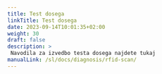 ```yaml
---
title: Test dosega
linkTitle: Test dosega
date: 2023-09-14T10:01:35+02:00
weight: 30
draft: false
description: >
 Navodila za izvedbo testa dosega najdete tukaj
manualLink: /sl/docs/diagnosis/rfid-scan/
---
```

